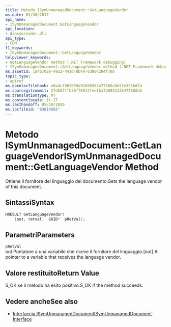 ```yaml
---
title: Metodo ISymUnmanagedDocument::GetLanguageVendor
ms.date: 03/30/2017
api_name:
- ISymUnmanagedDocument.GetLanguageVendor
api_location:
- diasymreader.dll
api_type:
- COM
f1_keywords:
- ISymUnmanagedDocument::GetLanguageVendor
helpviewer_keywords:
- GetLanguageVendor method [.NET Framework debugging]
- ISymUnmanagedDocument::GetLanguageVendor method [.NET Framework debugging]
ms.assetid: 1d4b702e-4922-441d-8b44-03804284f70b
topic_type:
- apiref
ms.openlocfilehash: e0a4c190f0f8e91886563477500c0e57e3516dfa
ms.sourcegitcommit: 27db07ffb26f76912feefba7b884313547410db5
ms.translationtype: MT
ms.contentlocale: it-IT
ms.lasthandoff: 05/19/2020
ms.locfileid: "83614565"
---
```

# <a name="isymunmanageddocumentgetlanguagevendor-method"></a><span data-ttu-id="3df40-102">Metodo ISymUnmanagedDocument::GetLanguageVendor</span><span class="sxs-lookup"><span data-stu-id="3df40-102">ISymUnmanagedDocument::GetLanguageVendor Method</span></span>
<span data-ttu-id="3df40-103">Ottiene il fornitore del linguaggio del documento.</span><span class="sxs-lookup"><span data-stu-id="3df40-103">Gets the language vendor of this document.</span></span>  
  
## <a name="syntax"></a><span data-ttu-id="3df40-104">Sintassi</span><span class="sxs-lookup"><span data-stu-id="3df40-104">Syntax</span></span>  
  
```cpp  
HRESULT GetLanguageVendor(  
    [out, retval]  GUID*  pRetVal);  
```  
  
## <a name="parameters"></a><span data-ttu-id="3df40-105">Parametri</span><span class="sxs-lookup"><span data-stu-id="3df40-105">Parameters</span></span>  
 `pRetVal`  
 <span data-ttu-id="3df40-106">out Puntatore a una variabile che riceve il fornitore del linguaggio.</span><span class="sxs-lookup"><span data-stu-id="3df40-106">[out] A pointer to a variable that receives the language vendor.</span></span>  
  
## <a name="return-value"></a><span data-ttu-id="3df40-107">Valore restituito</span><span class="sxs-lookup"><span data-stu-id="3df40-107">Return Value</span></span>  
 <span data-ttu-id="3df40-108">S_OK se il metodo ha esito positivo.</span><span class="sxs-lookup"><span data-stu-id="3df40-108">S_OK if the method succeeds.</span></span>  
  
## <a name="see-also"></a><span data-ttu-id="3df40-109">Vedere anche</span><span class="sxs-lookup"><span data-stu-id="3df40-109">See also</span></span>

- [<span data-ttu-id="3df40-110">Interfaccia ISymUnmanagedDocument</span><span class="sxs-lookup"><span data-stu-id="3df40-110">ISymUnmanagedDocument Interface</span></span>](isymunmanageddocument-interface.md)
